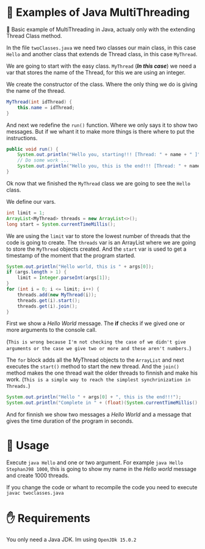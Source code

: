 # :rocket: Examples of Java MultiThreading

:pencil: Basic example of MultiThreading in Java, actualy only with the extending Thread Class method.

In the file ``twoClasses.java`` we need two classes
our main class, in this case ``Hello`` and another class that extends de Thread class, in this case ``MyThread``.

We are going to start with the easy class. ``MyThread`` (***In this case***) we need a var that stores the name of the Thread, for this we are using an integer.

We create the constructor of the class. Where the only thing we do is giving the name of the thread.
```java
MyThread(int idThread) {
    this.name = idThread;
}
```
And next we redefine the `run()` function. Where we only says it to show two messages. But if we whant it to make more things is there where to put the instructions.
```java
public void run() {
    System.out.println("Hello you, starting!!! [Thread: " + name + " ]");
    // Do some work ...
    System.out.println("Hello you, this is the end!!! [Thread: " + name + " ]");
}
```

Ok now that we finished the `MyThread` class we are going to see the `Hello` class.

We define our vars.
```java
int limit = 1;
ArrayList<MyThread> threads = new ArrayList<>();
long start = System.currentTimeMillis();
```
We are using the `limit` var to store the lowest number of threads that the code is going to create.
The `threads` var is an ArrayList where we are going to store the `MyThread` objects created.
And the `start` var is used to get a timestamp of the moment that the program started.

```java
System.out.println("Hello world, this is " + args[0]);
if (args.length > 1) {
    limit = Integer.parseInt(args[1]);
}
for (int i = 0; i <= limit; i++) {
    threads.add(new MyThread(i));
    threads.get(i).start();
    threads.get(i).join();
}
```

First we show a *Hello World* message. The **if** checks if we gived one or more arguments to the console call.

(`This is wrong because I'm not checking the case of we didn't give arguments or the case we give two or more and these aren't numbers.`)

The `for` block adds all the MyThread objects to the `ArrayList` and next executes the `start()` method to start the new thread. And the `join()` method makes the one thread wait the older threads to finnish and make his work. (`This is a simple way to reach the simplest synchrinization in Threads.`)

```java
System.out.println("Hello " + args[0] + ", this is the end!!!");
System.out.println("Complete in " + (float)(System.currentTimeMillis() - start)/1000 + " seconds");
```

And for finnish we show two messages a *Hello World* and a message that gives the time duration of the program in seconds.

# :robot: Usage

Execute `java Hello` and one or two argument.
For example `java Hello StephanJ98 1000`, this is going to show my name in the *Hello world* message and create 1000 threads.

If you change the code or whant to recompile the code you need to execute `javac twoclasses.java`

# :raised_hand: Requirements

You only need a Java JDK. Im using ``OpenJDk 15.0.2``